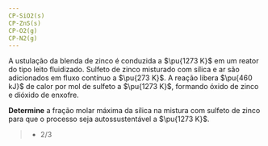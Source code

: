 ```yaml
---
CP-SiO2(s)
CP-ZnS(s)
CP-O2(g)
CP-N2(g)
---
```

A ustulação da blenda de zinco é conduzida a $\pu{1273 K}$ em um reator do tipo leito fluidizado. Sulfeto de zinco misturado com sílica e ar são adicionados em fluxo contínuo a $\pu{273 K}$. A reação libera $\pu{460 kJ}$ de calor por mol de sulfeto a $\pu{1273 K}$, formando óxido de zinco e dióxido de enxofre.

**Determine** a fração molar máxima da sílica na mistura com sulfeto de zinco para que o processo seja autossustentável a $\pu{1273 K}$.

> - 2/3 
